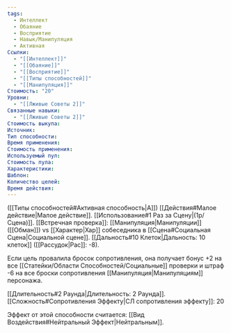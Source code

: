 ```yaml
---
tags:
  - Интеллект
  - Обаяние
  - Восприятие
  - Навык/Манипуляция
  - Активная
Ссылки:
  - "[[Интеллект]]"
  - "[[Обаяние]]"
  - "[[Восприятие]]"
  - "[[Типы способностей]]"
  - "[[Манипуляция]]"
Стоимость: "20"
Уровни:
  - "[[Лживые Советы 2]]"
Связанные навыки:
  - "[[Лживые Советы 2]]"
Стоимость выкупа:
Источник:
Тип способности:
Время применения:
Стоимость применения:
Используемый пул:
Стоимость пула:
Характеристики:
Шаблон:
Количество целей:
Время действия:
---
```

([[Типы способностей#Активная способность|А]]) [[Действия#Малое действие|Малое действие]]. [[Использование#1 Раз за Сцену|(1р/Сцена)]]. [[Встречная проверка]]: [[Манипуляция|Манипуляции]] ([[Обман]]) vs [[Характер|Хар]] собеседника в [[Сцена#Социальная Сцена|Социальной сцене]]. [[Дальность#10 Клеток|Дальность: 10 клеток]] ([[Рассудок|Рас]]: -8). 

Если цель провалила бросок сопротивления, она получает бонус +2 на все [[Статейки/Области Способностей/Социальные]] проверки и штраф -6 на все броски сопротивления [[Манипуляция|Манипуляциям]] персонажа. 

[[Длительность#2 Раунда|Длительность: 2 Раунда]].
[[Сложность#Cопротивления Эффекту|СЛ сопротивления эффекту]]: 20

Эффект от этой способности считается: [[Вид Воздействия#Нейтральный Эффект|Нейтральным]]. 